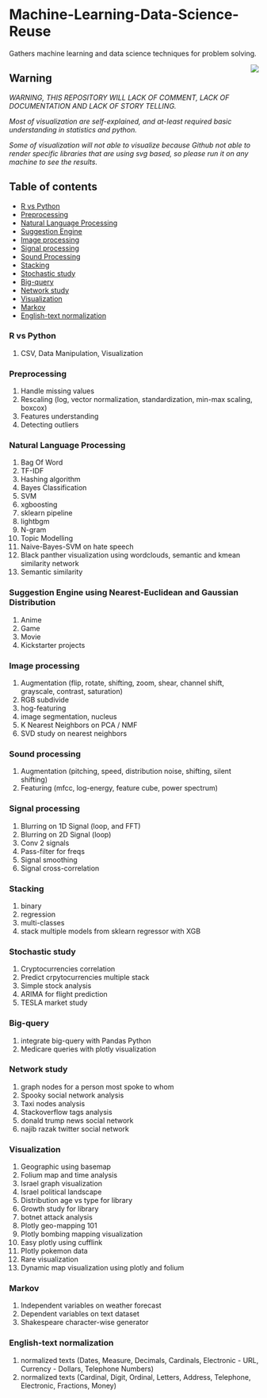 # Machine-Learning-Data-Science-Reuse

Gathers machine learning and data science techniques for problem solving.

<img src="https://vignette.wikia.nocookie.net/2007scape/images/8/8c/Genie.png/revision/latest?cb=20151018052559" align="right">

## Warning

*WARNING, THIS REPOSITORY WILL LACK OF COMMENT, LACK OF DOCUMENTATION AND LACK OF STORY TELLING.*

*Most of visualization are self-explained, and at-least required basic understanding in statistics and python.*

*Some of visualization will not able to visualize because Github not able to render specific libraries that are using svg based, so please run it on any machine to see the results.*

## Table of contents
  * [R vs Python](https://github.com/huseinzol05/Machine-Learning-Data-Science-Reuse#r-vs-python)
  * [Preprocessing](https://github.com/huseinzol05/Machine-Learning-Data-Science-Reuse#preprocessing)
  * [Natural Language Processing](https://github.com/huseinzol05/Machine-Learning-Data-Science-Reuse#natural-language-processing)
  * [Suggestion Engine](https://github.com/huseinzol05/Machine-Learning-Data-Science-Reuse#suggestion-engine-using-nearest-euclidean-and-gaussian-distribution)
  * [Image processing](https://github.com/huseinzol05/Machine-Learning-Data-Science-Reuse#image-processing)
  * [Signal processing](https://github.com/huseinzol05/Machine-Learning-Data-Science-Reuse#signal-processing)
  * [Sound Processing](https://github.com/huseinzol05/Machine-Learning-Data-Science-Reuse#sound-processing)
  * [Stacking](https://github.com/huseinzol05/Machine-Learning-Data-Science-Reuse#stacking)
  * [Stochastic study](https://github.com/huseinzol05/Machine-Learning-Data-Science-Reuse#stochastic-study)
  * [Big-query](https://github.com/huseinzol05/Machine-Learning-Data-Science-Reuse#big-query)
  * [Network study](https://github.com/huseinzol05/Machine-Learning-Data-Science-Reuse#network-study)
  * [Visualization](https://github.com/huseinzol05/Machine-Learning-Data-Science-Reuse#visualization)
  * [Markov](https://github.com/huseinzol05/Machine-Learning-Data-Science-Reuse#markov)
  * [English-text normalization](https://github.com/huseinzol05/Machine-Learning-Data-Science-Reuse#english-text-normalization)

### R vs Python
1. CSV, Data Manipulation, Visualization

### Preprocessing
1. Handle missing values
2. Rescaling (log, vector normalization, standardization, min-max scaling, boxcox)
3. Features understanding
4. Detecting outliers

### Natural Language Processing
1. Bag Of Word
2. TF-IDF
3. Hashing algorithm
4. Bayes Classification
5. SVM
6. xgboosting
7. sklearn pipeline
8. lightbgm
9. N-gram
10. Topic Modelling
11. Naive-Bayes-SVM on hate speech
12. Black panther visualization using wordclouds, semantic and kmean similarity network
13. Semantic similarity

### Suggestion Engine using Nearest-Euclidean and Gaussian Distribution
1. Anime
2. Game
3. Movie
4. Kickstarter projects

### Image processing
1. Augmentation (flip, rotate, shifting, zoom, shear, channel shift, grayscale, contrast, saturation)
2. RGB subdivide
3. hog-featuring
4. image segmentation, nucleus
5. K Nearest Neighbors on PCA / NMF
6. SVD study on nearest neighbors

### Sound processing
1. Augmentation (pitching, speed, distribution noise, shifting, silent shifting)
2. Featuring (mfcc, log-energy, feature cube, power spectrum)

### Signal processing
1. Blurring on 1D Signal (loop, and FFT)
2. Blurring on 2D Signal (loop)
3. Conv 2 signals
4. Pass-filter for freqs
5. Signal smoothing
6. Signal cross-correlation

### Stacking
1. binary
2. regression
3. multi-classes
4. stack multiple models from sklearn regressor with XGB

### Stochastic study
1. Cryptocurrencies correlation
2. Predict crpytocurrencies multiple stack
3. Simple stock analysis
4. ARIMA for flight prediction
5. TESLA market study

### Big-query
1. integrate big-query with Pandas Python
2. Medicare queries with plotly visualization

### Network study
1. graph nodes for a person most spoke to whom
2. Spooky social network analysis
3. Taxi nodes analysis
4. Stackoverflow tags analysis
5. donald trump news social network
6. najib razak twitter social network

### Visualization
1. Geographic using basemap
2. Folium map and time analysis
3. Israel graph visualization
4. Israel political landscape
5. Distribution age vs type for library
6. Growth study for library
7. botnet attack analysis
8. Plotly geo-mapping 101
9. Plotly bombing mapping visualization
10. Easy plotly using cufflink
11. Plotly pokemon data
12. Rare visualization
13. Dynamic map visualization using plotly and folium

### Markov
1. Independent variables on weather forecast
2. Dependent variables on text dataset
3. Shakespeare character-wise generator

### English-text normalization
1. normalized texts (Dates, Measure, Decimals, Cardinals, Electronic - URL, Currency - Dollars, Telephone Numbers)
2. normalized texts (Cardinal, Digit, Ordinal, Letters, Address, Telephone, Electronic, Fractions, Money)

